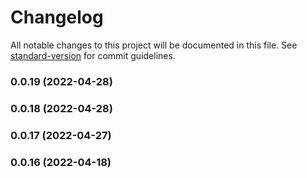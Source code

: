 # Changelog

All notable changes to this project will be documented in this file. See [standard-version](https://github.com/conventional-changelog/standard-version) for commit guidelines.

### 0.0.19 (2022-04-28)

### 0.0.18 (2022-04-28)

### 0.0.17 (2022-04-27)

### 0.0.16 (2022-04-18)

